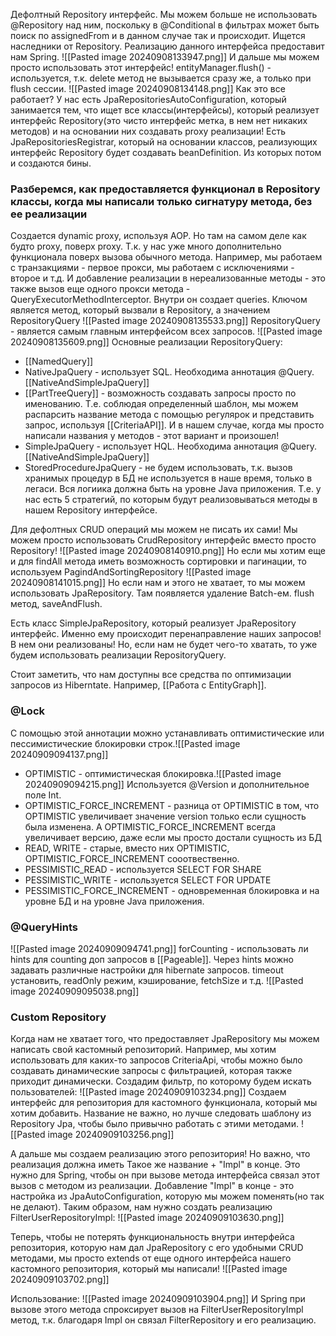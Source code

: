 Дефолтный Repository интерфейс. Мы можем больше не использовать @Repository над ним, поскольку в @Conditional в фильтрах может быть поиск по assignedFrom и в данном случае так и происходит. Ищется наследники от Repository. Реализацию данного интерфейса предоставит нам Spring.
![[Pasted image 20240908133947.png]]
И дальше мы можем просто использовать этот интерфейс! 
entityManager.flush() - используется, т.к. delete метод не вызывается сразу же, а только при flush сессии.
![[Pasted image 20240908134148.png]]
Как это все работает? У нас есть JpaRepositoriesAutoConfiguration, который занимается тем, что ищет все классы(интерфейсы), который реализует интерфейс Repository(это чисто интерфейс метка, в нем нет никаких методов) и на основании них создавать proxy реализации!
Есть JpaRepositoriesRegistrar, который на основании классов, реализующих интерфейс Repository будет создавать beanDefinition. Из которых потом и создаются бины.

### Разберемся, как предоставляется функционал в Repository классы, когда мы написали только сигнатуру метода, без ее реализации
Создается dynamic proxy, используя AOP. Но там на самом деле как будто proxy, поверх proxy. Т.к. у нас уже много дополнительно функционала поверх вызова обычного метода. Например, мы работаем с транзакциями - первое прокси, мы работаем с исключениями - второе и т.д. И добавление реализации в нереализованные методы - это также вызов еще одного прокси метода - QueryExecutorMethodInterceptor. 
Внутри он создает queries. Ключом является метод, который вызвали в Repository, а значением RepositoryQuery
![[Pasted image 20240908135533.png]]
RepositoryQuery - является самым главным интерфейсом всех запросов.
![[Pasted image 20240908135609.png]]
Основные реализации RepositoryQuery:
- [[NamedQuery]] 
- NativeJpaQuery - использует SQL. Необходима аннотация @Query. [[NativeAndSimpleJpaQuery]]
- [[PartTreeQuery]] - возможность создавать запросы просто по именованию. Т.е. соблюдая определенный шаблон, мы можем распарсить название метода с помощью регулярок и представить запрос, используя [[CriteriaAPI]]. И в нашем случае, когда мы просто написали названия у методов - этот вариант и произошел!
- SimpleJpaQuery - использует HQL. Необходима аннотация @Query. [[NativeAndSimpleJpaQuery]]
- StoredProcedureJpaQuery - не будем использовать, т.к. вызов хранимых процедур в БД не используется в наше время, только в легаси. Вся логиика должна быть на уровне Java приложения.
Т.е. у нас есть 5 стратегий, по которым будут реализовываться методы в нашем Repository интерфейсе.

Для дефолтных CRUD операций мы можем не писать их сами! Мы можем просто использовать CrudRepository интерфейс вместо просто Repository!
![[Pasted image 20240908140910.png]]
Но если мы хотим еще и для findAll метода иметь возможность сортировки и пагинации, то используем PagindAndSortingRepository
![[Pasted image 20240908141015.png]]
Но если нам и этого не хватает, то мы можем использовать JpaRepository. Там появляется удаление Batch-ем. flush метод, saveAndFlush.

Есть класс SimpleJpaRepository, который реализует JpaRepository интерфейс. Именно ему происходит перенаправление наших запросов! В нем они реализованы! Но, если нам не будет чего-то хватать, то уже будем использовать реализации RepositoryQuery.

Стоит заметить, что нам доступны все средства по оптимизации запросов из Hiberntate. Например, [[Работа с EntityGraph]].

### @Lock
С помощью этой аннотации можно устанавливать оптимистические или пессимистические блокировки строк.![[Pasted image 20240909094137.png]]
- OPTIMISTIC - оптимистическая блокировка.![[Pasted image 20240909094215.png]]
  Используется @Version и дополнительное поле Int.
- OPTIMISTIC_FORCE_INCREMENT - разница от OPTIMISTIC в том, что OPTIMISTIC увеличивает значение version только если сущность была изменена. А OPTIMISTIC_FORCE_INCREMENT всегда увеличивает версию, даже если мы просто достали сущность из БД
- READ, WRITE - старые, вместо них OPTIMISTIC, OPTIMISTIC_FORCE_INCREMENT сооотвественно.
- PESSIMISTIC_READ - используется SELECT FOR SHARE
- PESSIMISTIC_WRITE - используется SELECT FOR UPDATE
- PESSIMISTIC_FORCE_INCREMENT - одновременная блокировка и на уровне БД и на уровне Java приложения.

### @QueryHints
![[Pasted image 20240909094741.png]]
forCounting - использовать ли hints для counting доп запросов в [[Pageable]].
Через hints можно задавать различные настройки для hibernate запросов. timeout установить, readOnly режим, кэширование, fetchSize и т.д.
![[Pasted image 20240909095038.png]]

### Custom Repository
Когда нам не хватает того, что предоставляет JpaRepository мы можем написать свой кастомный репозиторий. Например, мы хотим использовать для каких-то запросов CriteriaApi, чтобы можно было создавать динамические запросы с фильтрацией, которая также приходит динамически.
Создадим фильтр, по которому будем искать пользователей:
![[Pasted image 20240909103234.png]]
Создаем интерфейс для репозитория для кастомного функционала, который мы хотим добавить. Название не важно, но лучше следовать шаблону из Repository Jpa, чтобы было привычно работать с этими методами.
![[Pasted image 20240909103256.png]]

А дальше мы создаем реализацию этого репозитория! Но важно, что реализация должна иметь Такое же название + "Impl" в конце. Это нужно для Spring, чтобы он при вызове метода интерфейса связал этот вызов с методом из реализации. Добавление "Impl" в конце - это настройка из JpaAutoConfiguration, которую мы можем поменять(но так не делают).
Таким образом, нам нужно создать реализацию FilterUserRepositoryImpl:
![[Pasted image 20240909103630.png]]

Теперь, чтобы не потерять функциональность внутри интерфейса репозитория, которую нам дал JpaRepository с его удобными CRUD методами, мы просто extends от еще одного интерфейса нашего кастомного репозитория, который мы написали! 
![[Pasted image 20240909103702.png]]

Использование:
![[Pasted image 20240909103904.png]]
И Spring при вызове этого метода спроксирует вызов на FilterUserRepositoryImpl метод, т.к. благодаря Impl он связал FilterRepository и его реализацию.



